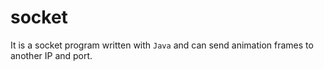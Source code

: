 # socket

It is a socket program written with `Java` and can send animation frames to another IP and port.
